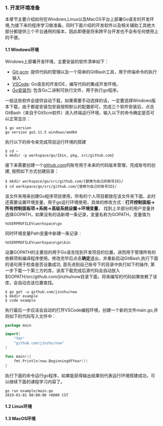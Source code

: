 ### 1. 开发环境准备

本章节主要介绍如何在Windows,Linux以及MacOS平台上部署Go语言的开发环境,为接下来的程序学习做准备。同时下面介绍的开发软件以及相关辅助工具绝大部分都提供三个平台通用的版本，因此即便是将来跨平台开发也不会有任何使用上的不便。

#### 1.1 Windows环境

Windows上部署开发环境，主要安装的软件清单如下：

- [Git-scm](https://git-scm.com/download/win): 提供代码的管理以及一个简单的GitBash工具，用于终端命令的执行输入
- [VSCode](https://code.visualstudio.com/): Go语言的开发IDE，编写代码的集成开发环境。
- [Go安装包](https://studygolang.com/dl): 包含Go二进制可执行文件，用于执行go程序。

一般这些软件会提供自动下载，如果需要手动选择的话，一定要选择Windows版本下载，由于都是安装包安装按照默认的配置即可，完成三个软件安装后，点击GitBash（来自于GitScm软件）进入终端运行环境，输入以下的命令确定是否可以正常显示：

```
$ go version
go version go1.11.5 windows/amd64
```

执行以下的命令来完成项目运行环境的搭建

```
$ cd ~ 
$ mkdir -p workspace/go/{bin, pkg, src/github.com}
```
接下来需要创建一个[github.com](https://github.com)的账号用于未来的代码版本管理，完成账号的创建, 按照如下方式创建目录：

```
$ mkdir workspace/go/src/github.com/{替换为自己的账号ID}/
$ cd workspace/go/src/github.com/{替换为自己的账号ID}/
```

该文件夹用来创建Go程序项目使用，所有的个人项目都放在该文件夹下面，此时还需要设置环境变量，用于go运行环境使用，具体的修改方式：**打开控制面板->所有控制面板项->系统->高级系统设置->环境变量**， 找到上半部分的用户变量并选择GOPATH，如果没有的话新增一条记录，变量名称为GOPATH，变量值为
```
%USERPROFILE%\workspace\go
```
同时环境变量Path变量中新建一条记录：
```
%USERPROFILE%\workspace\go\bin
```

设置GOPATH的主要目的用于Go语言找到开发项目的位置，进而用于管理所有的依赖项和编译程序使用。修改完毕后点击**确定**退出，并重新启动GitBash,执行下面的语句用于检查是否设置成功, 首先进到自己账号下的目录中执行如下的操作, 第一步下载一个第三方的库，该库下载完成后源代码会自动放入$GOPATH/src/github.com/jinzhu/now目录下面，将来编写的代码如果依赖了该库，会自动去该位置查找。
```
$ go get -u github.com/jinzhu/now
$ mkdir example
$ code example
```
执行最后一步应该会自动的打开VSCode编程环境，创建一个新的文件main.go,并将如下的代码写入文件中：

```go
package main

import(
	"fmt"
	"github.com/jinzhu/now"
)

func main(){
	fmt.Println(now.BeginningOfYear())
}
```

执行下面的命令运行go程序，如果能获得输出结果则代表运行环境搭建成功，可以继续下面的课程学习内容了。

```
go run example/main.go
2019-01-01 00:00:00 +0800 CST
```

#### 1.2 Linux环境



#### 1.3 MacOS环境

